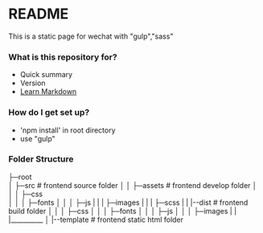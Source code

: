 # README #

This is a static page for wechat with "gulp","sass" 

### What is this repository for? ###

* Quick summary
* Version
* [Learn Markdown](https://bitbucket.org/tutorials/markdowndemo)

### How do I get set up? ###

* 'npm install' in root directory
* use "gulp"

### Folder Structure ###

├─root              
│  ├─src                # frontend source folder
│  │  ├─assets			# frontend develop folder
│  │  │  ├─css          
│  │  │  ├─fonts
│  │  │  ├─js
|  |  |  ├─images
|  |  |  ├─scss
|  |  |--dist			# frontend build folder
│  │  │  ├─css
│  │  │  ├─fonts
│  │  │  ├─js
│  │  │  ├─images
|  |  |__________ 
│  |--template          # frontend static html folder

